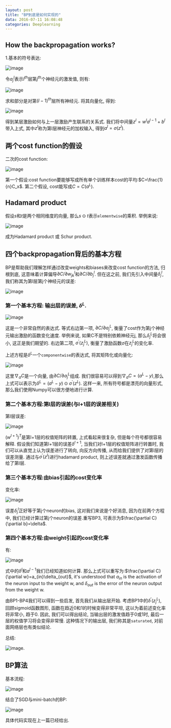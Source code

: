 ```yaml
---
layout: post
title: "BP到底是如何实现的"
data: 2016-07-11 16:08:48
categories: Deeplearning
---
```

## How the backpropagation works?
1.基本的符号表达:

![image](https://github.com/ColdCodeCool/ColdCodeCool.github.io/raw/master/images/notation.png)

令$a_{j}^{l}$表示$l^{th}$层第$j^{th}$个神经元的激发值, 则有:

![image](https://github.com/ColdCodeCool/ColdCodeCool.github.io/raw/master/images/activation.png)

求和部分是对第$(l-1)^{th}$层所有神经元. 将其向量化, 得到:

![image](https://github.com/ColdCodeCool/ColdCodeCool.github.io/raw/master/images/vectorization.png)

得到某层激励如何与上一层激励产生联系的关系式. 我们将中间量$z^l = w^{l}a^{l-1} + b^l$带入上式, 其中$z^l$称为第l层神经元的加权输入, 得到$a^l = \sigma(z^l)$.

## 两个cost function的假设
二次的cost function:

![image](https://github.com/ColdCodeCool/ColdCodeCool.github.io/raw/master/images/costfunction.png)

第一个假设:cost function要能够写成所有单个训练样本cost的平均:$C=\frac{1}{n}C_x$. 第二个假设, cost能写成$C = C(a^L)$.

## Hadamard product
假设$s$和$t$是两个相同维度的向量, 那么$s\odot t$表示`elementwise`的乘积. 举例来说:

![image](https://github.com/ColdCodeCool/ColdCodeCool.github.io/raw/master/images/hadamard.png)

成为Hadamard product 或 Schur product.

## 四个backpropagation背后的基本方程
BP是帮助我们理解怎样通过改变weights和biases来改变cost function的方法, 归根到底, 这意味着计算偏导$\partial C/\partial w_{jk}^l$和$\partial C/\partial b_{j}^l$. 但在这之前, 我们先引入中间量$\delta_{j}^l$, 我们称其为第l层第j个神经元的误差:

![image](https://github.com/ColdCodeCool/ColdCodeCool.github.io/raw/master/images/error.png)


### 第一个基本方程: 输出层的误差, $\delta^{L}$.

![image](https://github.com/ColdCodeCool/ColdCodeCool.github.io/raw/master/images/bp1.png)

这是一个非常自然的表达式. 等式右边第一项, $\partial C/\partial a_{j}^{L}$, 衡量了cost作为第j个神经元输出激励的函数变化速度. 举例来说, 如果C不是特别依赖神经元j, 那么$\delta_{j}^{L}$将会很小, 这正是我们期望的. 右边第二项, $\sigma^{\prime}(z_{j}^{L})$, 衡量了激励函数$\sigma$在$z_{j}^L$的变化率.

上述方程是$\delta^{L}$一个`componentwise`的表达式, 将其矩阵化或向量化:

![image](https://github.com/ColdCodeCool/ColdCodeCool.github.io/raw/master/images/matrix.png)

这里$\nabla_{a}C$是一个向量, 由$\partial C/\partial a_{j}^L$组成. 我们很容易可以得到$\nabla_{a}C=(a^L - y)$,那么上式可以表示为$\delta^L=(a^L-y)\odot \sigma^{\prime}(z^L)$. 这样一来, 所有符号都是漂亮的向量形式, 那么我们使用Numpy可以很方便地进行计算.

### 第二个基本方程:第l层的误差(与l+1层的误差相关)
第l层误差:

![image](https://github.com/ColdCodeCool/ColdCodeCool.github.io/raw/master/images/lerror.png)

$(w^{l+1})^T$是第l+1层的权值矩阵的转置, 上式看起来很复杂, 但是每个符号都很容易解释. 假设我们知道第l+1层的误差$\delta^{l+1}$, 当我们对l+1层的权值矩阵进行转置时, 我们可以从直觉上认为误差进行了转向, 向反方向传播, 从而给我们提供了对第l层的误差测量. 通过与$\sigma^{\prime}(z^l)$进行hadamard product, 则上述误差就通过激发函数传播给了第l层.

### 第三个基本方程:由bias引起的cost变化率
变化率:

![image](https://github.com/ColdCodeCool/ColdCodeCool.github.io/raw/master/images/biaschange.png)

误差$\delta_{j}^{l}$正好等于第j个neuron的bias, 这对我们来说是个好消息, 因为在前两个方程中, 我们已经计算过第j个neuron的误差.重写BP3, 可表示为$\frac{\partial C}{\partial b}=\delta$.

### 第四个基本方程:由weight引起的cost变化率
有:

![image](https://github.com/ColdCodeCool/ColdCodeCool.github.io/raw/master/images/weightchange.png)

式中的$\delta^{l}$和$a^{l-1}$我们已经知道如何计算. 那么上式可以重写为:$\frac{\partial C}{\partial w}=a_{in}\delta_{out}$, it's understood that $a_{in}$ is the activation of the neuron input to the weight w, and $\delta_{out}$ is the error of the neuron output from the weight w.

由BP1-BP4我们可以得到一些启发, 首先我们从输出层开始. 考虑BP1中的$\delta^{\prime}(z_{j}^{L})$, 回顾sigmoid函数图形, 函数在趋近0和1的时候变得非常平坦, 这以为着前述变化率将非常小, 趋于0. 因此, 我们可以得出结论, 当输出层的激发值趋于0或1时, 最后一层的权值学习将会变得非常慢. 这种情况下的输出层, 我们称其是`saturated`, 对前面网络层也有类似结论.

总结:

![image](https://github.com/ColdCodeCool/ColdCodeCool.github.io/raw/master/images/conclusion.png).

## BP算法
基本流程:

![image](https://github.com/ColdCodeCool/ColdCodeCool.github.io/raw/master/images/process.png)

结合了SGD与mini-batch的BP:

![image](https://github.com/ColdCodeCool/ColdCodeCool.github.io/raw/master/images/bpsgd.png)

具体代码实现在上一篇已经给出.